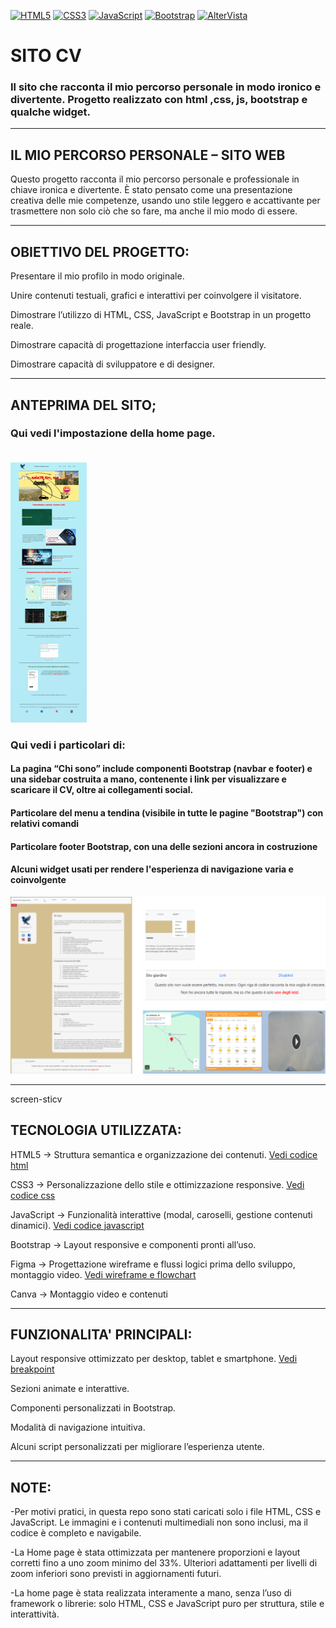 [![HTML5](https://img.shields.io/badge/HTML5-E34F26?logo=html5&logoColor=white&style=flat)](INFOhtml.md)
[![CSS3](https://img.shields.io/badge/CSS3-1572B6?logo=css3&logoColor=white&style=flat)](INFOcss.md)
[![JavaScript](https://img.shields.io/badge/JavaScript-F7DF1E?logo=javascript&logoColor=black&style=flat)](INFOjs.md)
[![Bootstrap](https://img.shields.io/badge/Bootstrap-7952B3?logo=bootstrap&logoColor=white&style=flat)](INFObootstrap.md)
[![AlterVista](https://img.shields.io/badge/Hosting-AlterVista-orange?style=flat)](INFOaltervista.md)

# SITO CV
### Il sito che racconta il mio percorso personale in modo ironico e divertente. Progetto realizzato con html ,css, js, bootstrap e qualche widget. <br/>

---

## IL MIO PERCORSO PERSONALE – SITO WEB

Questo progetto racconta il mio percorso personale e professionale in chiave ironica e divertente.
È stato pensato come una presentazione creativa delle mie competenze, usando uno stile leggero e accattivante per trasmettere non solo ciò che so fare, ma anche il mio modo di essere.

---

## OBIETTIVO DEL PROGETTO:

Presentare il mio profilo in modo originale.

Unire contenuti testuali, grafici e interattivi per coinvolgere il visitatore.

Dimostrare l’utilizzo di HTML, CSS, JavaScript e Bootstrap in un progetto reale.

Dimostrare capacità di progettazione interfaccia user friendly.

Dimostrare capacità di sviluppatore e di designer. <br>

---

## ANTEPRIMA DEL SITO;
### Qui vedi l'impostazione della home page. <br><br>

![Homepage del sito](/img/home-full.png)

### Qui vedi i particolari di:
#### La pagina “Chi sono” include componenti Bootstrap (navbar e footer) e una sidebar costruita a mano, contenente i link per visualizzare e scaricare il CV, oltre ai collegamenti social.
#### Particolare del menu a tendina (visibile in tutte le pagine "Bootstrap") con relativi comandi
#### Particolare footer Bootstrap, con una delle sezioni ancora in costruzione
#### Alcuni widget usati per rendere l'esperienza di navigazione varia e coinvolgente
![Homepage del sito](/img/screen-sticv.png)

---
screen-sticv
## TECNOLOGIA UTILIZZATA:

HTML5 → Struttura semantica e organizzazione dei contenuti. 
[Vedi codice html](/codice/html)  


CSS3 → Personalizzazione dello stile e ottimizzazione responsive.
[Vedi codice css](/codice/css)  

JavaScript → Funzionalità interattive (modal, caroselli, gestione contenuti dinamici).
[Vedi codice javascript](/codice/js)  

Bootstrap → Layout responsive e componenti pronti all’uso.

Figma → Progettazione wireframe e flussi logici prima dello sviluppo, montaggio video.
[Vedi wireframe e flowchart](/img/wireframe-flowchart-sitocv.png)  

Canva → Montaggio video e contenuti

---

## FUNZIONALITA' PRINCIPALI:

Layout responsive ottimizzato per desktop, tablet e smartphone. 
[Vedi breakpoint](/img/breakpoint.png)

Sezioni animate e interattive.

Componenti personalizzati in Bootstrap.

Modalità di navigazione intuitiva.

Alcuni script personalizzati per migliorare l’esperienza utente.

---


## NOTE:

-Per motivi pratici, in questa repo sono stati caricati solo i file HTML, CSS e JavaScript.
Le immagini e i contenuti multimediali non sono inclusi, ma il codice è completo e navigabile.

-La Home page è stata ottimizzata per mantenere proporzioni e layout corretti fino a uno zoom minimo del 33%.
Ulteriori adattamenti per livelli di zoom inferiori sono previsti in aggiornamenti futuri.

-La home page è stata realizzata interamente a mano, senza l’uso di framework o librerie: solo HTML, CSS e JavaScript puro per struttura, stile e interattività.
